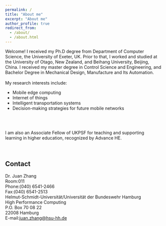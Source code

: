 ```yaml
---
permalink: /
title: "About me"
excerpt: "About me"
author_profile: true
redirect_from: 
  - /about/
  - /about.html
---
```


Welcome! I received my Ph.D degree from Department of Computer Science, the University of Exeter, UK. Prior to that, I worked and studied at the University of Otago, New Zealand, and Beihang University, Beijing, China. I received my master degree in Control Science and Engineering, and Bachelor Degree in Mechanical Design, Manufacture and Its Automation.<br />
<br />
My research interests include: 
  * Mobile edge computing 
  * Internet of things
  * Intelligent transportation systems
  * Decision-making strategies for future mobile networks
 <br />
 <br />

I am also an Associate Fellow of UKPSF for teaching and supporting learning in higher education, recognized by Advance HE.
<br />
<br />
<br />

## Contact
Dr. Juan Zhang<br />
Room:011<br />
Phone:(040) 6541-2466<br />
Fax:(040) 6541-2513<br />
Helmut-Schmidt-Universität/Universität der Bundeswehr Hamburg<br />
High Performance Computing<br />
P.O. Box 70 08 22<br />
22008 Hamburg<br />
E-mail:juan.zhang@hsu-hh.de


 <br />
 <br />
<script type='text/javascript' id='clustrmaps' src='//cdn.clustrmaps.com/map_v2.js?cl=ffffff&w=285&t=n&d=rKGOkYk87D2AaYuuXW3hC0b67W1qgM1UuZOIW8Fp1UY'></script>
 <br />
 <br />
